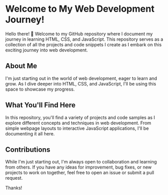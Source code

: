 # Welcome to My Web Development Journey!

Hello there! 👋 Welcome to my GitHub repository where I document my journey in learning HTML, CSS, and JavaScript. This repository serves as a collection of all the projects and code snippets I create as I embark on this exciting journey into web development.

## About Me

I'm just starting out in the world of web development, eager to learn and grow. As I dive deeper into HTML, CSS, and JavaScript, I'll be using this space to showcase my progress.

## What You'll Find Here

In this repository, you'll find a variety of projects and code samples as I explore different concepts and techniques in web development. From simple webpage layouts to interactive JavaScript applications, I'll be documenting it all here.

## Contributions

While I'm just starting out, I'm always open to collaboration and learning from others. If you have any ideas for improvement, bug fixes, or new projects to work on together, feel free to open an issue or submit a pull request.

Thanks!
